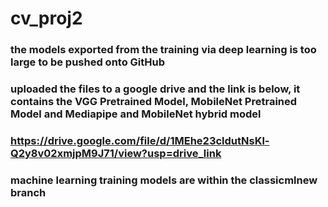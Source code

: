 # cv_proj2
### the models exported from the training via deep learning is too large to be pushed onto GitHub
### uploaded the files to a google drive and the link is below, it contains the VGG Pretrained Model, MobileNet Pretrained Model and Mediapipe and MobileNet hybrid model
### https://drive.google.com/file/d/1MEhe23cldutNsKl-Q2y8v02xmjpM9J71/view?usp=drive_link

### machine learning training models are within the classicmlnew branch
